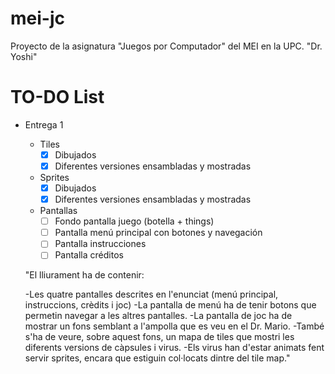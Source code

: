# mei-jc
Proyecto de la asignatura "Juegos por Computador" del MEI en la UPC.
"Dr. Yoshi"

# TO-DO List
- Entrega 1
    - Tiles
        - [x] Dibujados
        - [x] Diferentes versiones ensambladas y mostradas
    - Sprites
        - [x] Dibujados
        - [x] Diferentes versiones ensambladas y mostradas
    - Pantallas
        - [ ] Fondo pantalla juego (botella + things)
        - [ ] Pantalla menú principal con botones y navegación
        - [ ] Pantalla instrucciones
        - [ ] Pantalla créditos

    "El lliurament ha de contenir:

    -Les quatre pantalles descrites en l'enunciat (menú principal, instruccions, crèdits i joc)
    -La pantalla de menú ha de tenir botons que permetin navegar a les altres pantalles.
    -La pantalla de joc ha de mostrar un fons semblant a l'ampolla que es veu en el Dr. Mario.
    -També s'ha de veure, sobre aquest fons, un mapa de tiles que mostri les diferents versions de càpsules i virus. 
    -Els virus han d'estar animats fent servir sprites, encara que estiguin col·locats dintre del tile map."